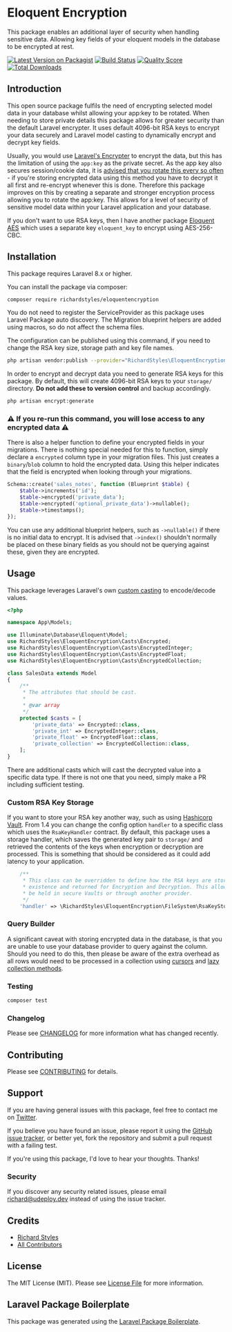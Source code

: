 # Eloquent Encryption

This package enables an additional layer of security when handling sensitive data. Allowing key fields of your eloquent models in the database to be encrypted at rest.

[![Latest Version on Packagist](https://img.shields.io/packagist/v/richardstyles/eloquentencryption.svg?style=flat-square)](https://packagist.org/packages/richardstyles/eloquentencryption)
[![Build Status](https://img.shields.io/travis/richardstyles/eloquentencryption/master.svg?style=flat-square)](https://travis-ci.org/richardstyles/eloquentencryption)
[![Quality Score](https://img.shields.io/scrutinizer/g/richardstyles/eloquentencryption.svg?style=flat-square)](https://scrutinizer-ci.com/g/richardstyles/eloquentencryption)
[![Total Downloads](https://img.shields.io/packagist/dt/richardstyles/eloquentencryption.svg?style=flat-square)](https://packagist.org/packages/richardstyles/eloquentencryption)

## Introduction

This open source package fulfils the need of encrypting selected model data in your database whilst allowing your app:key to be rotated. When needing to store private details this package allows for greater security than the default Laravel encrypter. 
It uses default 4096-bit RSA keys to encrypt your data securely and Laravel model casting to dynamically encrypt and decrypt key fields. 

Usually, you would use [Laravel's Encrypter](https://laravel.com/docs/8.x/encryption) to encrypt the data, but this has the limitation of using the `app:key` as the private secret. As the app key also secures session/cookie data, it is [advised that you rotate this every so often](https://tighten.co/blog/app-key-and-you/) - if you're storing encrypted data using this method you have to decrypt it all first and re-encrypt whenever this is done. Therefore this package improves on this by creating a separate and stronger encryption process allowing you to rotate the app:key. This allows for a  level of security of sensitive model data within your Laravel application and your database.

If you don't want to use RSA keys, then I have another package [Eloquent AES](https://github.com/RichardStyles/eloquent-aes) which uses a separate key `eloquent_key` to encrypt using AES-256-CBC.

## Installation

This package requires Laravel 8.x or higher.

You can install the package via composer:

```bash
composer require richardstyles/eloquentencryption
```

You do not need to register the ServiceProvider as this package uses Laravel Package auto discovery.
The Migration blueprint helpers are added using macros, so do not affect the schema files.

The configuration can be published using this command, if you need to change the RSA key size, storage path and key file names.

```bash
php artisan vendor:publish --provider="RichardStyles\EloquentEncryption\EloquentEncryptionServiceProvider" --tag="config"
```

In order to encrypt and decrypt data you need to generate RSA keys for this package. By default, this will create 4096-bit RSA keys to your `storage/` directory. **Do not add these to version control** and backup accordingly.

```bash
php artisan encrypt:generate
```

### ⚠️  **If you re-run this command, you will lose access to any encrypted data** ⚠️ 

There is also a helper function to define your encrypted fields in your migrations.
There is nothing special needed for this to function, simply declare a `encrypted` column type in your migration files. This just creates a `binary`/`blob` column to hold the encrypted data. Using this helper indicates that the field is encrypted when looking through your migrations.

```php
Schema::create('sales_notes', function (Blueprint $table) {
    $table->increments('id');
    $table->encrypted('private_data');
    $table->encrypted('optional_private_data')->nullable();
    $table->timestamps();
});
```

You can use any additional blueprint helpers, such as `->nullable()` if there is no initial data to encrypt. It is advised that `->index()` shouldn't normally be placed on these binary fields as you should not be querying against these, given they are encrypted.

## Usage

This package leverages Laravel's own [custom casting](https://laravel.com/docs/8.x/eloquent-mutators#custom-casts) to encode/decode values. 

``` php
<?php

namespace App\Models;

use Illuminate\Database\Eloquent\Model;
use RichardStyles\EloquentEncryption\Casts\Encrypted;
use RichardStyles\EloquentEncryption\Casts\EncryptedInteger;
use RichardStyles\EloquentEncryption\Casts\EncryptedFloat;
use RichardStyles\EloquentEncryption\Casts\EncryptedCollection;

class SalesData extends Model
{
    /**
     * The attributes that should be cast.
     *
     * @var array
     */
    protected $casts = [
        'private_data' => Encrypted::class,
        'private_int' => EncryptedInteger::class,
        'private_float' => EncryptedFloat::class,
        'private_collection' => EncryptedCollection::class,
    ];
}

```

There are additional casts which will cast the decrypted value into a specific data type. If there is not one that you need, simply make a PR including sufficient testing.

### Custom RSA Key Storage

If you want to store your RSA key another way, such as using [Hashicorp Vault](https://www.vaultproject.io/). From 1.4 you can change the config option `handler` to a specific class which uses the `RsaKeyHandler` contract.
By default, this package uses a storage handler, which saves the generated key pair to `storage/` and retrieved the contents of the keys when encryption or decryption are processed. This is something that should be considered as it could add latency to your application.

```php
    /**
     * This class can be overridden to define how the RSA keys are stored, checked for
     * existence and returned for Encryption and Decryption. This allows for keys to
     * be held in secure Vaults or through another provider.
     */
    'handler' => \RichardStyles\EloquentEncryption\FileSystem\RsaKeyStorageHandler::class,
```

### Query Builder

A significant caveat with storing encrypted data in the database, is that you are unable to use your database provider to query against the column. Should you need to do this, then please be aware of the extra overhead as all rows would need to be processed in a collection using [cursors](https://laravel.com/docs/8.x/eloquent#using-cursors) and [lazy collection methods](https://laravel.com/docs/8.x/collections#lazy-collection-methods).

### Testing

``` bash
composer test
```

### Changelog

Please see [CHANGELOG](CHANGELOG.md) for more information what has changed recently.

## Contributing

Please see [CONTRIBUTING](CONTRIBUTING.md) for details.

## Support

If you are having general issues with this package, feel free to contact me on [Twitter](https://twitter.com/StylesGoTweet).

If you believe you have found an issue, please report it using the [GitHub issue tracker](https://github.com/RichardStyles/EloquentEncryption/issues), or better yet, fork the repository and submit a pull request with a failing test.

If you're using this package, I'd love to hear your thoughts. Thanks!

### Security

If you discover any security related issues, please email richard@udeploy.dev instead of using the issue tracker.

## Credits

- [Richard Styles](https://github.com/richardstyles)
- [All Contributors](../../contributors)

## License

The MIT License (MIT). Please see [License File](LICENSE.md) for more information.

## Laravel Package Boilerplate

This package was generated using the [Laravel Package Boilerplate](https://laravelpackageboilerplate.com).
